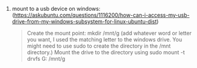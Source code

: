1. mount to a usb device on windows:
    (https://askubuntu.com/questions/1116200/how-can-i-access-my-usb-drive-from-my-windows-subsystem-for-linux-ubuntu-dist)
    > Create the mount point: mkdir /mnt/g (add whatever word or letter you want, I used the matching letter to the windows drive. You might need to use sudo to create the directory in the /mnt directory.)
    > Mount the drive to the directory using sudo mount -t drvfs G: /mnt/g